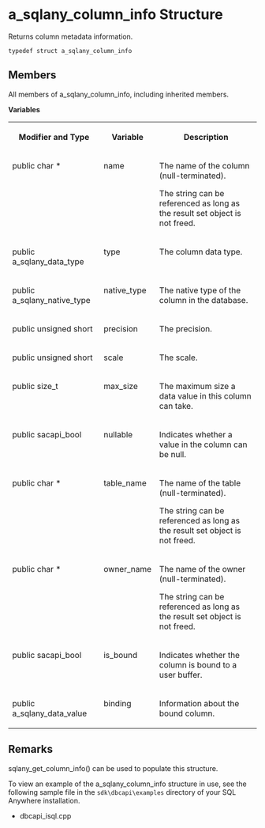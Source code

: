 <!-- loio3bf4465b6c5f1014b8628a543915e548 -->

# a\_sqlany\_column\_info Structure

Returns column metadata information.



```
typedef struct a_sqlany_column_info
```



## Members

All members of a\_sqlany\_column\_info, including inherited members.

 **Variables** 


<table>
<tr>
<th valign="top">

Modifier and Type



</th>
<th valign="top">

Variable



</th>
<th valign="top">

Description



</th>
</tr>
<tr>
<td valign="top">

public char \*



</td>
<td valign="top">

name



</td>
<td valign="top">

The name of the column \(null-terminated\).

The string can be referenced as long as the result set object is not freed.



</td>
</tr>
<tr>
<td valign="top">

public a\_sqlany\_data\_type



</td>
<td valign="top">

type



</td>
<td valign="top">

The column data type.



</td>
</tr>
<tr>
<td valign="top">

public a\_sqlany\_native\_type



</td>
<td valign="top">

native\_type



</td>
<td valign="top">

The native type of the column in the database.



</td>
</tr>
<tr>
<td valign="top">

public unsigned short



</td>
<td valign="top">

precision



</td>
<td valign="top">

The precision.



</td>
</tr>
<tr>
<td valign="top">

public unsigned short



</td>
<td valign="top">

scale



</td>
<td valign="top">

The scale.



</td>
</tr>
<tr>
<td valign="top">

public size\_t



</td>
<td valign="top">

max\_size



</td>
<td valign="top">

The maximum size a data value in this column can take.



</td>
</tr>
<tr>
<td valign="top">

public sacapi\_bool



</td>
<td valign="top">

nullable



</td>
<td valign="top">

Indicates whether a value in the column can be null.



</td>
</tr>
<tr>
<td valign="top">

public char \*



</td>
<td valign="top">

table\_name



</td>
<td valign="top">

The name of the table \(null-terminated\).

The string can be referenced as long as the result set object is not freed.



</td>
</tr>
<tr>
<td valign="top">

public char \*



</td>
<td valign="top">

owner\_name



</td>
<td valign="top">

The name of the owner \(null-terminated\).

The string can be referenced as long as the result set object is not freed.



</td>
</tr>
<tr>
<td valign="top">

public sacapi\_bool



</td>
<td valign="top">

is\_bound



</td>
<td valign="top">

Indicates whether the column is bound to a user buffer.



</td>
</tr>
<tr>
<td valign="top">

public a\_sqlany\_data\_value



</td>
<td valign="top">

binding



</td>
<td valign="top">

Information about the bound column.



</td>
</tr>
</table>



## Remarks

sqlany\_get\_column\_info\(\) can be used to populate this structure.

To view an example of the a\_sqlany\_column\_info structure in use, see the following sample file in the `sdk\dbcapi\examples` directory of your SQL Anywhere installation.

-   dbcapi\_isql.cpp

